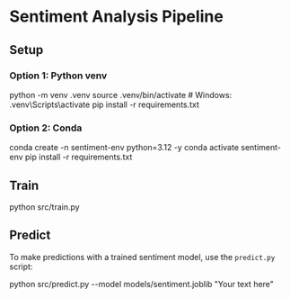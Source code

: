 
# Sentiment Analysis Pipeline

## Setup

### Option 1: Python venv
python -m venv .venv
source .venv/bin/activate  # Windows: .venv\Scripts\activate
pip install -r requirements.txt

### Option 2: Conda
conda create -n sentiment-env python=3.12 -y
conda activate sentiment-env
pip install -r requirements.txt

## Train
python src/train.py


## Predict

To make predictions with a trained sentiment model, use the `predict.py` script:

python src/predict.py --model models/sentiment.joblib "Your text here"

